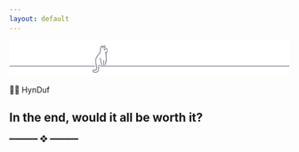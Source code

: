 ```yaml
---
layout: default
---
```



  
 <img src="img/catppuccin-cat-footer.png" alt="cat-footer" >
  
  
 🌸🐳 HynDuf
  
## In the end, would it all be worth it? 

 
 ━━━━━━  ❖  ━━━━━━
 
